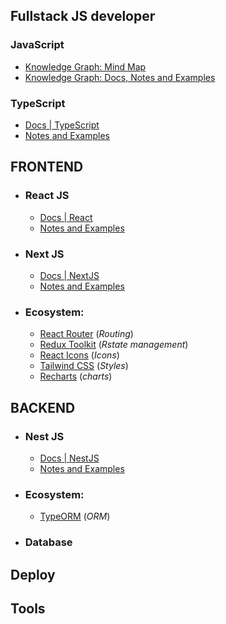 ## Fullstack JS developer

### JavaScript
- [Knowledge Graph: Mind Map](https://jeankei.github.io/graphJS/)
- [Knowledge Graph: Docs, Notes and Examples](/examples/js.md)

### TypeScript
- [Docs | TypeScript](https://www.typescriptlang.org/docs/)
- [Notes and Examples](/examples/ts.md)

## FRONTEND

- ### React JS
    -  [Docs | React](https://react.dev/learn)
    -  [Notes and Examples](/examples/react.md)

- ### Next JS
    - [Docs | NextJS](https://nextjs.org/docs)
    - [Notes and Examples](/examples/next.md)

- ### Ecosystem:

    - [React Router](https://reactrouter.com/en/main) (*Routing*)
    - [Redux Toolkit](https://redux-toolkit.js.org/) (*Rstate management*)
    - [React Icons](https://react-icons.github.io/react-icons/) (*Icons*)
    - [Tailwind CSS](/examples/react.md) (*Styles*)
    - [Recharts](/examples/react.md) (*charts*)


## BACKEND

- ### Nest JS
    - [Docs | NestJS](https://docs.nestjs.com/)
    - [Notes and Examples](/examples/nest.md)
    
- ### Ecosystem:
    - [TypeORM](https://typeorm.io/) (*ORM*)


- ### Database

## Deploy

## Tools



